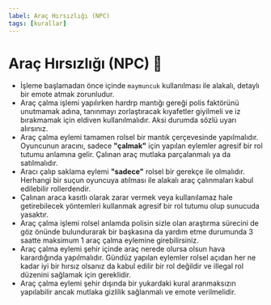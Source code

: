 ```yaml
---
label: Araç Hırsızlığı (NPC)
tags: [kurallar]
---
```


# Araç Hırsızlığı (NPC) :car:

- İşleme başlamadan önce içinde `maymuncuk` kullanılması ile alakalı, detaylı bir emote atmak zorunludur.
- Araç çalma işlemi yapılırken hardrp mantığı gereği polis faktörünü unutmamak adına, tanınmayı zorlaştıracak kıyafetler giyilmeli ve iz bırakmamak için eldiven kullanılmalıdır. Aksi durumda sözlü uyarı alırsınız.
- Araç çalma eylemi tamamen rolsel bir mantık çerçevesinde yapılmalıdır. Oyuncunun aracını, sadece **"çalmak"** için yapılan eylemler agresif bir rol tutumu anlamına gelir. Çalınan araç mutlaka parçalanmalı ya da satılmalıdır.
- Aracı çalıp saklama eylemi **"sadece"** rolsel bir gerekçe ile olmalıdır. Herhangi bir suçun oyuncuya atılması ile alakalı araç çalınmaları kabul edilebilir rollerdendir.
- Çalınan araca kasıtlı olarak zarar vermek veya kullanılamaz hale getirebilecek yöntemleri kullanmak agresif bir rol tutumu olup sunucuda yasaktır.
- Araç çalma işlemi rolsel anlamda polisin sizle olan araştırma sürecini de göz önünde bulundurarak bir başkasına da yardım etme durumunda 3 saatte maksimum 1 araç çalma eylemine girebilirsiniz.
- Araç çalma eylemi şehir içinde araç nerede olursa olsun hava karardığında yapılmalıdır. Gündüz yapılan eylemler rolsel açıdan her ne kadar iyi bir hırsız olsanız da kabul edilir bir rol değildir ve illegal rol düzenini sağlamak için gereklidir.
- Araç çalma eylemi şehir dışında bir yukardaki kural aranmaksızın yapılabilir ancak mutlaka gizlilik sağlanmalı ve emote verilmelidir.
